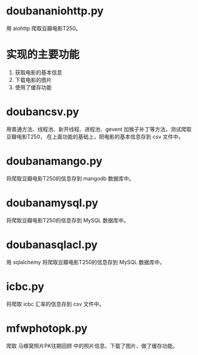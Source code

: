 # doubananiohttp.py
用 aiohttp 爬取豆瓣电影T250。

# 实现的主要功能

1. 获取电影的基本信息
2. 下载电影的图片
3. 使用了缓存功能

# doubancsv.py
用普通方法、线程池、新开线程、进程池、gevent 加猴子补丁等方法，测试爬取豆瓣电影T250，
在上面功能的基础上，把电影的基本信息存到 csv 文件中。

# doubanamango.py
将爬取豆瓣电影T250的信息存到 mangodb 数据库中。

# doubanamysql.py
将爬取豆瓣电影T250的信息存到 MySQL 数据库中。

# doubanasqlacl.py
用 sqlalchemy 将爬取豆瓣电影T250的信息存到 MySQL 数据库中。

# icbc.py
将爬取 icbc 汇率的信息存到 csv 文件中。

# mfwphotopk.py
爬取 马蜂窝照片PK往期回顾 中的照片信息、下载了图片、做了缓存功能。
